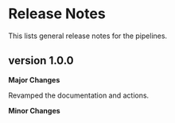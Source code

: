# Release Notes

This lists general release notes for the pipelines.

## version 1.0.0

**Major Changes**

Revamped the documentation and actions.

**Minor Changes**
